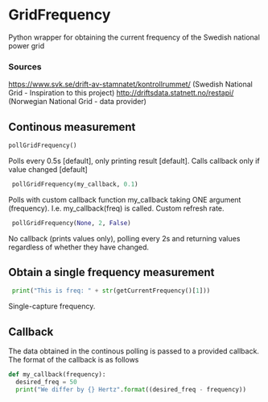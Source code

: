 # GridFrequency
Python wrapper for obtaining the current frequency of the Swedish national power grid

### Sources
https://www.svk.se/drift-av-stamnatet/kontrollrummet/ (Swedish National Grid - Inspiration to this project)
http://driftsdata.statnett.no/restapi/ (Norwegian National Grid - data provider)


## Continous measurement
```python
pollGridFrequency()
```
Polls every 0.5s [default], only printing result [default]. Calls callback only if value changed [default]

```python
 pollGridFrequency(my_callback, 0.1)
```
Polls with custom callback function my_callback taking ONE argument (frequency). I.e. my_callback(freq) is called. Custom refresh rate.
```python
 pollGridFrequency(None, 2, False)
```
No callback (prints values only), polling every 2s and returning values regardless of whether they have changed.

## Obtain a single frequency measurement
```python
 print("This is freq: " + str(getCurrentFrequency()[1]))
```
Single-capture frequency.

## Callback
The data obtained in the continous polling is passed to a provided callback. The format of the callback is as follows
```python
def my_callback(frequency):
  desired_freq = 50
  print("We differ by {} Hertz".format((desired_freq - frequency))
```
